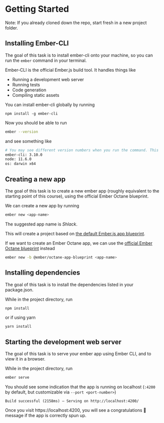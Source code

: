 # Getting Started

Note: If you already cloned down the repo, start fresh in a new project folder.

## Installing Ember-CLI

The goal of this task is to install ember-cli onto your machine, so you can run the `ember` command in your terminal.

Ember-CLI is the official Ember.js build tool. It handles things like

- Running a development web server
- Running tests
- Code generation
- Compiling static assets

You can install ember-cli globally by running

    npm install -g ember-cli

Now you should be able to run

```sh
ember --version
```

and see something like

```sh
# You may see different version numbers when you run the command. This is fine!
ember-cli: 3.10.0
node: 11.6.0
os: darwin x64
```

## Creating a new app

The goal of this task is to create a new ember app (roughly equivalent to the starting point of this course), using the official Ember Octane blueprint.

We can create a new app by running

```sh
ember new <app-name>
```

The suggested app name is _Shlack_.

This will create a project based on [the default Ember.js app blueprint](https://github.com/ember-cli/ember-cli/tree/7d9fce01d8faa4ce69cc6a8aab6f7f07b6b88425/blueprints/app).

If we want to create an Ember Octane app, we can use the [official Ember Octane blueprint](https://github.com/ember-cli/ember-octane-blueprint/tree/396992a0e0582a18fe718e888a57432aaafc46fe/packages/%40ember/octane-app-blueprint) instead

```sh
ember new -b @ember/octane-app-blueprint <app-name>
```

## Installing dependencies

The goal of this task is to install the dependencies listed in your package.json.

While in the project directory, run

```sh
npm install
```

or if using yarn

```sh
yarn install
```

## Starting the development web server

The goal of this task is to serve your ember app using Ember CLI, and to view it in a browser.

While in the project directory, run

```sh
ember serve
```

You should see some indication that the app is running on localhost (`:4200` by default, but customizable via `--port <port-number>`)

    Build successful (2158ms) – Serving on http://localhost:4200/

Once you visit https://localhost:4200, you will see a congratulations 🐹message if the app is correctly spun up.
